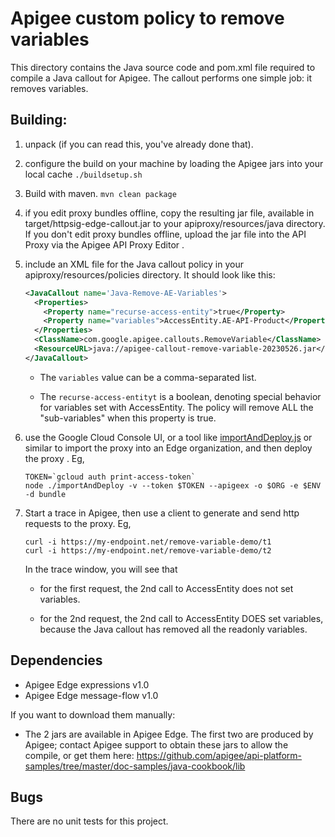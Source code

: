 # Apigee custom policy to remove variables

This directory contains the Java source code and pom.xml file required to
compile a Java callout for Apigee. The callout performs one simple job:
it removes variables.

## Building:

1. unpack (if you can read this, you've already done that).

2. configure the build on your machine by loading the Apigee jars into your local cache
  ```./buildsetup.sh```

2. Build with maven.
  ```mvn clean package```

3. if you edit proxy bundles offline, copy the resulting jar file, available in  target/httpsig-edge-callout.jar to your apiproxy/resources/java directory.  If you don't edit proxy bundles offline, upload the jar file into the API Proxy via the Apigee API Proxy Editor .

4. include an XML file for the Java callout policy in your
   apiproxy/resources/policies directory. It should look
   like this:
   ```xml
   <JavaCallout name='Java-Remove-AE-Variables'>
     <Properties>
       <Property name="recurse-access-entity">true</Property>
       <Property name="variables">AccessEntity.AE-API-Product</Property>
     </Properties>
     <ClassName>com.google.apigee.callouts.RemoveVariable</ClassName>
     <ResourceURL>java://apigee-callout-remove-variable-20230526.jar</ResourceURL>
   </JavaCallout>
   ```

   * The `variables` value can be a comma-separated list.

   * The `recurse-access-entityt` is a boolean, denoting special behavior for variables set with AccessEntity.  The policy will remove ALL the "sub-variables" when this property is true.

5. use the Google Cloud Console UI, or a tool like [importAndDeploy.js](https://github.com/DinoChiesa/apigee-edge-js-examples/blob/master/importAndDeploy.js) or similar to
   import the proxy into an Edge organization, and then deploy the proxy .
   Eg,
   ```
   TOKEN=`gcloud auth print-access-token`
   node ./importAndDeploy -v --token $TOKEN --apigeex -o $ORG -e $ENV  -d bundle
   ```

6. Start a trace in Apigee, then use a client to generate and send http requests to the proxy. Eg,
   ```
   curl -i https://my-endpoint.net/remove-variable-demo/t1
   curl -i https://my-endpoint.net/remove-variable-demo/t2
   ```
   In the trace window, you will see that

     - for the first request, the 2nd call to AccessEntity does not set variables.

     - for the 2nd request, the 2nd call to AccessEntity DOES set variables, because the
       Java callout has removed all the readonly variables.


## Dependencies

- Apigee Edge expressions v1.0
- Apigee Edge message-flow v1.0


If you want to download them manually:

* The 2 jars are available in Apigee Edge. The first two are
  produced by Apigee; contact Apigee support to obtain these jars to allow
  the compile, or get them here:
  https://github.com/apigee/api-platform-samples/tree/master/doc-samples/java-cookbook/lib


## Bugs

There are no unit tests for this project.
